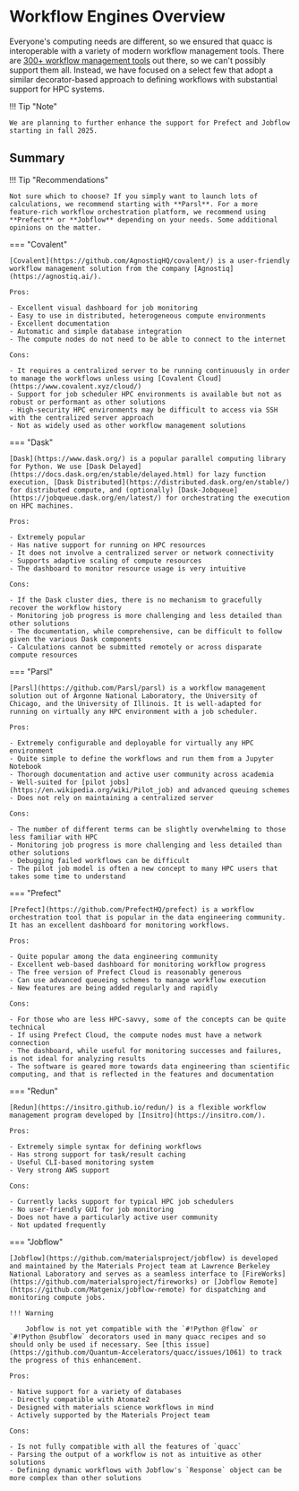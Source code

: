 # Workflow Engines Overview

Everyone's computing needs are different, so we ensured that quacc is interoperable with a variety of modern workflow management tools. There are [300+ workflow management tools](https://workflows.community/systems) out there, so we can't possibly support them all. Instead, we have focused on a select few that adopt a similar decorator-based approach to defining workflows with substantial support for HPC systems.

!!! Tip "Note"

    We are planning to further enhance the support for Prefect and Jobflow starting in fall 2025.

## Summary

!!! Tip "Recommendations"

    Not sure which to choose? If you simply want to launch lots of calculations, we recommend starting with **Parsl**. For a more feature-rich workflow orchestration platform, we recommend using **Prefect** or **Jobflow** depending on your needs. Some additional opinions on the matter.

=== "Covalent"

    [Covalent](https://github.com/AgnostiqHQ/covalent/) is a user-friendly workflow management solution from the company [Agnostiq](https://agnostiq.ai/).

    Pros:

    - Excellent visual dashboard for job monitoring
    - Easy to use in distributed, heterogeneous compute environments
    - Excellent documentation
    - Automatic and simple database integration
    - The compute nodes do not need to be able to connect to the internet

    Cons:

    - It requires a centralized server to be running continuously in order to manage the workflows unless using [Covalent Cloud](https://www.covalent.xyz/cloud/)
    - Support for job scheduler HPC environments is available but not as robust or performant as other solutions
    - High-security HPC environments may be difficult to access via SSH with the centralized server approach
    - Not as widely used as other workflow management solutions

=== "Dask"

    [Dask](https://www.dask.org/) is a popular parallel computing library for Python. We use [Dask Delayed](https://docs.dask.org/en/stable/delayed.html) for lazy function execution, [Dask Distributed](https://distributed.dask.org/en/stable/) for distributed compute, and (optionally) [Dask-Jobqueue](https://jobqueue.dask.org/en/latest/) for orchestrating the execution on HPC machines.

    Pros:

    - Extremely popular
    - Has native support for running on HPC resources
    - It does not involve a centralized server or network connectivity
    - Supports adaptive scaling of compute resources
    - The dashboard to monitor resource usage is very intuitive

    Cons:

    - If the Dask cluster dies, there is no mechanism to gracefully recover the workflow history
    - Monitoring job progress is more challenging and less detailed than other solutions
    - The documentation, while comprehensive, can be difficult to follow given the various Dask components
    - Calculations cannot be submitted remotely or across disparate compute resources

=== "Parsl"

    [Parsl](https://github.com/Parsl/parsl) is a workflow management solution out of Argonne National Laboratory, the University of Chicago, and the University of Illinois. It is well-adapted for running on virtually any HPC environment with a job scheduler.

    Pros:

    - Extremely configurable and deployable for virtually any HPC environment
    - Quite simple to define the workflows and run them from a Jupyter Notebook
    - Thorough documentation and active user community across academia
    - Well-suited for [pilot jobs](https://en.wikipedia.org/wiki/Pilot_job) and advanced queuing schemes
    - Does not rely on maintaining a centralized server

    Cons:

    - The number of different terms can be slightly overwhelming to those less familiar with HPC
    - Monitoring job progress is more challenging and less detailed than other solutions
    - Debugging failed workflows can be difficult
    - The pilot job model is often a new concept to many HPC users that takes some time to understand

=== "Prefect"

    [Prefect](https://github.com/PrefectHQ/prefect) is a workflow orchestration tool that is popular in the data engineering community. It has an excellent dashboard for monitoring workflows.

    Pros:

    - Quite popular among the data engineering community
    - Excellent web-based dashboard for monitoring workflow progress
    - The free version of Prefect Cloud is reasonably generous
    - Can use advanced queueing schemes to manage workflow execution
    - New features are being added regularly and rapidly

    Cons:

    - For those who are less HPC-savvy, some of the concepts can be quite technical
    - If using Prefect Cloud, the compute nodes must have a network connection
    - The dashboard, while useful for monitoring successes and failures, is not ideal for analyzing results
    - The software is geared more towards data engineering than scientific computing, and that is reflected in the features and documentation

=== "Redun"

    [Redun](https://insitro.github.io/redun/) is a flexible workflow management program developed by [Insitro](https://insitro.com/).

    Pros:

    - Extremely simple syntax for defining workflows
    - Has strong support for task/result caching
    - Useful CLI-based monitoring system
    - Very strong AWS support

    Cons:

    - Currently lacks support for typical HPC job schedulers
    - No user-friendly GUI for job monitoring
    - Does not have a particularly active user community
    - Not updated frequently

=== "Jobflow"

    [Jobflow](https://github.com/materialsproject/jobflow) is developed and maintained by the Materials Project team at Lawrence Berkeley National Laboratory and serves as a seamless interface to [FireWorks](https://github.com/materialsproject/fireworks) or [Jobflow Remote](https://github.com/Matgenix/jobflow-remote) for dispatching and monitoring compute jobs.

    !!! Warning

        Jobflow is not yet compatible with the `#!Python @flow` or `#!Python @subflow` decorators used in many quacc recipes and so should only be used if necessary. See [this issue](https://github.com/Quantum-Accelerators/quacc/issues/1061) to track the progress of this enhancement.

    Pros:

    - Native support for a variety of databases
    - Directly compatible with Atomate2
    - Designed with materials science workflows in mind
    - Actively supported by the Materials Project team

    Cons:

    - Is not fully compatible with all the features of `quacc`
    - Parsing the output of a workflow is not as intuitive as other solutions
    - Defining dynamic workflows with Jobflow's `Response` object can be more complex than other solutions

